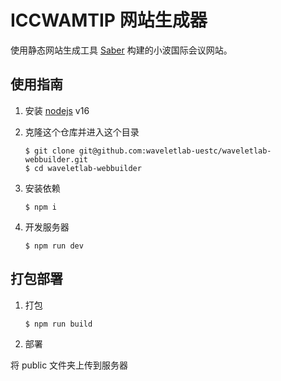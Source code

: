 # ICCWAMTIP 网站生成器

使用静态网站生成工具 [Saber](https://github.com/egoist/saber) 构建的小波国际会议网站。

## 使用指南

1. 安装 [nodejs](https://nodejs.org/zh-cn/) v16

2. 克隆这个仓库并进入这个目录
   ```shell
   $ git clone git@github.com:waveletlab-uestc/waveletlab-webbuilder.git
   $ cd waveletlab-webbuilder
   ```

3. 安装依赖
   ```shell
   $ npm i
   ```

4. 开发服务器
   ```shell
   $ npm run dev
   ```

## 打包部署

1. 打包
   ```shell
   $ npm run build
   ```

2. 部署

将 public 文件夹上传到服务器

<!-- 
4. 修改 `build.sh` 文件中的 `DEPLOY_PATH` 变量为部署的文件夹
   1. 克隆部署网站的仓库到某个位置
      ```shell
      $ git clone git@github.com:waveletlab-uestc/waveletlab-uestc.github.io.git
      $ # 采取 SSH 方式克隆 (git@github.com) 目的是为了 git push 方便
      ```
   2. 修改 `./build.sh` 中的 `DEPLOY_PATH` 为上述文件夹地址

5. 修改源码

   - 希望预览生成的页面通过命令，如果绑定服务器到指定主机和端口，修改 `./build.sh` 中的 `HOST` 和 `PORT` 变量
     ```shell
     $ ./build.sh dev
     ```

   Tips: 页面都在 `pages/` 目录下的文件中，支持 `Markdown` 和 `HTML` 语法

6. 修改完成后，构建并部署到网站上
   ```shell
   $ ./build.sh deploy
   ```

## build.sh

关于更多 `./build.sh` 的用法，请见 `./build.sh help`. -->
